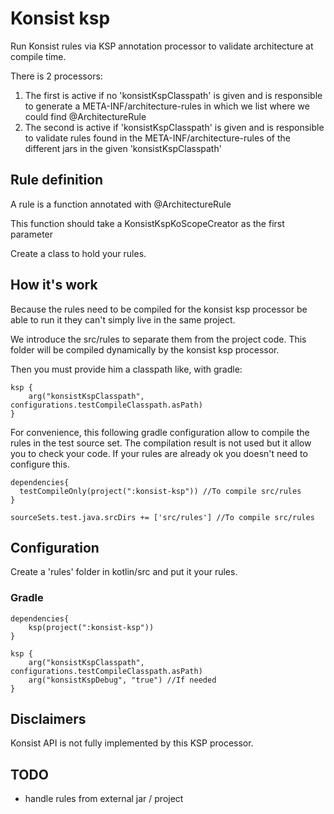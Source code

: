 # Konsist ksp

Run Konsist rules via KSP annotation processor to validate architecture at compile time.

There is 2 processors:

1. The first is active if no 'konsistKspClasspath' is given and is responsible to generate a META-INF/architecture-rules in which we list where we could find @ArchitectureRule 
2. The second is active if 'konsistKspClasspath' is given and is responsible to validate rules found in the META-INF/architecture-rules of the different jars in the given 'konsistKspClasspath' 

## Rule definition

A rule is a function annotated with @ArchitectureRule

This function should take a KonsistKspKoScopeCreator as the first parameter

Create a class to hold your rules.

## How it's work

Because the rules need to be compiled for the konsist ksp processor be able to run it
they can't simply live in the same project.

We introduce the src/rules to separate them from the project code.
This folder will be compiled dynamically by the konsist ksp processor.

Then you must provide him a classpath like, with gradle:

```
ksp {
    arg("konsistKspClasspath", configurations.testCompileClasspath.asPath)
}
```

For convenience, this following gradle configuration allow to compile the rules in the test source set.
The compilation result is not used but it allow you to check your code.
If your rules are already ok you doesn't need to configure this.

```
dependencies{
  testCompileOnly(project(":konsist-ksp")) //To compile src/rules
}

sourceSets.test.java.srcDirs += ['src/rules'] //To compile src/rules
```

## Configuration

Create a 'rules' folder in kotlin/src and put it your rules.

### Gradle

```
dependencies{
    ksp(project(":konsist-ksp"))
}

ksp {
    arg("konsistKspClasspath", configurations.testCompileClasspath.asPath)
    arg("konsistKspDebug", "true") //If needed
}
```

## Disclaimers

Konsist API is not fully implemented by this KSP processor.

## TODO

* handle rules from external jar / project